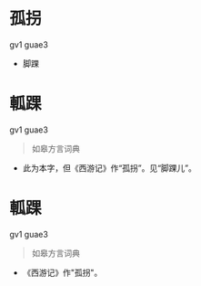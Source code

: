 # 孤拐
gv1 guae3
- 脚踝

# 軱踝
gv1 guae3
> 如皋方言词典
- 此为本字，但《西游记》作“孤拐”。见“脚踝儿”。

# 軱踝
gv1 guae3
> 如皋方言词典
- 《西游记》作"孤拐"。
